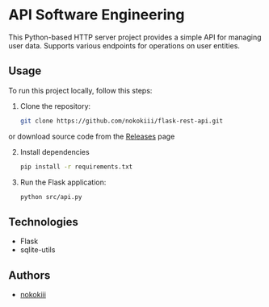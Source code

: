 # API Software Engineering
This Python-based HTTP server project provides a simple API for managing user data. Supports various endpoints for operations on user entities.


## Usage

To run this project locally, follow this steps:

1. Clone the repository:
    ```bash
    git clone https://github.com/nokokiii/flask-rest-api.git
    ```

or download source code from the [Releases]() page

2. Install dependencies
    ```bash
    pip install -r requirements.txt
    ```

3. Run the Flask application:
    ```bash
    python src/api.py
    ```

## Technologies
- Flask
- sqlite-utils


## Authors
- [nokokiii](github.com/nokokiii)
